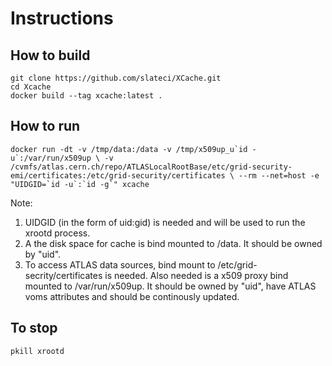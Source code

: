 # Instructions

## How to build

```
git clone https://github.com/slateci/XCache.git
cd Xcache
docker build --tag xcache:latest .
```

## How to run

```docker run -dt -v /tmp/data:/data -v /tmp/x509up_u`id -u`:/var/run/x509up \
  -v /cvmfs/atlas.cern.ch/repo/ATLASLocalRootBase/etc/grid-security-emi/certificates:/etc/grid-security/certificates \
  --rm --net=host -e "UIDGID=`id -u`:`id -g`" xcache ```

Note:
1. UIDGID (in the form of uid:gid) is needed and will be used to run the xrootd process.
2. A the disk space for cache is bind mounted to /data. It should be owned by "uid".
3. To access ATLAS data sources, bind mount to /etc/grid-secrity/certificates is needed. Also
   needed is a x509 proxy bind mounted to /var/run/x509up. It should be owned by "uid", have 
   ATLAS voms attributes and should be continously updated.

## To stop

```pkill xrootd```